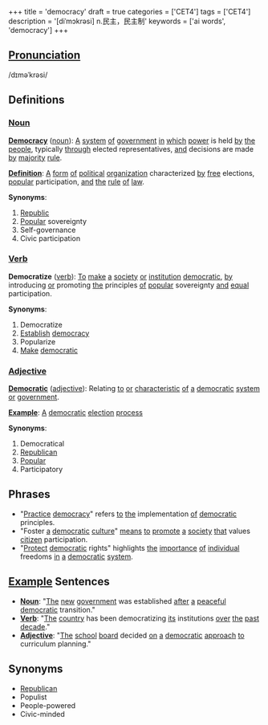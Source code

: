 +++
title = 'democracy'
draft = true
categories = ['CET4']
tags = ['CET4']
description = '[diˈmɔkrəsi] n.民主，民主制'
keywords = ['ai words', 'democracy']
+++

## [Pronunciation](/en/post/pronunciation/)
/dɪməˈkrəsi/

## Definitions
### [Noun](/en/post/noun/)
**[Democracy](/en/post/democracy/)** ([noun](/en/post/noun/)): [A](/en/post/a/) [system](/en/post/system/) [of](/en/post/of/) [government](/en/post/government/) [in](/en/post/in/) [which](/en/post/which/) [power](/en/post/power/) is held [by](/en/post/by/) [the](/en/post/the/) [people](/en/post/people/), typically [through](/en/post/through/) elected representatives, [and](/en/post/and/) decisions are made [by](/en/post/by/) [majority](/en/post/majority/) [rule](/en/post/rule/). 

**[Definition](/en/post/definition/)**: [A](/en/post/a/) [form](/en/post/form/) [of](/en/post/of/) [political](/en/post/political/) [organization](/en/post/organization/) characterized [by](/en/post/by/) [free](/en/post/free/) elections, [popular](/en/post/popular/) participation, [and](/en/post/and/) [the](/en/post/the/) [rule](/en/post/rule/) [of](/en/post/of/) [law](/en/post/law/).

**Synonyms**: 
1. [Republic](/en/post/republic/)
2. [Popular](/en/post/popular/) sovereignty
3. Self-governance
4. Civic participation

### [Verb](/en/post/verb/)
**Democratize** ([verb](/en/post/verb/)): [To](/en/post/to/) [make](/en/post/make/) [a](/en/post/a/) [society](/en/post/society/) [or](/en/post/or/) [institution](/en/post/institution/) [democratic](/en/post/democratic/), [by](/en/post/by/) introducing [or](/en/post/or/) promoting [the](/en/post/the/) principles [of](/en/post/of/) [popular](/en/post/popular/) sovereignty [and](/en/post/and/) [equal](/en/post/equal/) participation.

**Synonyms**: 
1. Democratize
2. [Establish](/en/post/establish/) [democracy](/en/post/democracy/)
3. Popularize
4. [Make](/en/post/make/) [democratic](/en/post/democratic/)

### [Adjective](/en/post/adjective/)
**[Democratic](/en/post/democratic/)** ([adjective](/en/post/adjective/)): Relating [to](/en/post/to/) [or](/en/post/or/) [characteristic](/en/post/characteristic/) [of](/en/post/of/) [a](/en/post/a/) [democratic](/en/post/democratic/) [system](/en/post/system/) [or](/en/post/or/) [government](/en/post/government/).

**[Example](/en/post/example/)**: [A](/en/post/a/) [democratic](/en/post/democratic/) [election](/en/post/election/) [process](/en/post/process/)

**Synonyms**: 
1. Democratical
2. [Republican](/en/post/republican/)
3. [Popular](/en/post/popular/)
4. Participatory

## Phrases
- "[Practice](/en/post/practice/) [democracy](/en/post/democracy/)" refers [to](/en/post/to/) [the](/en/post/the/) implementation [of](/en/post/of/) [democratic](/en/post/democratic/) principles.
- "Foster [a](/en/post/a/) [democratic](/en/post/democratic/) [culture](/en/post/culture/)" [means](/en/post/means/) [to](/en/post/to/) [promote](/en/post/promote/) [a](/en/post/a/) [society](/en/post/society/) [that](/en/post/that/) values [citizen](/en/post/citizen/) participation.
- "[Protect](/en/post/protect/) [democratic](/en/post/democratic/) rights" highlights [the](/en/post/the/) [importance](/en/post/importance/) [of](/en/post/of/) [individual](/en/post/individual/) freedoms [in](/en/post/in/) [a](/en/post/a/) [democratic](/en/post/democratic/) [system](/en/post/system/).

## [Example](/en/post/example/) Sentences
- **[Noun](/en/post/noun/)**: "[The](/en/post/the/) [new](/en/post/new/) [government](/en/post/government/) was established [after](/en/post/after/) [a](/en/post/a/) [peaceful](/en/post/peaceful/) [democratic](/en/post/democratic/) transition."
- **[Verb](/en/post/verb/)**: "[The](/en/post/the/) [country](/en/post/country/) has been democratizing [its](/en/post/its/) institutions [over](/en/post/over/) [the](/en/post/the/) [past](/en/post/past/) [decade](/en/post/decade/)."
- **[Adjective](/en/post/adjective/)**: "[The](/en/post/the/) [school](/en/post/school/) [board](/en/post/board/) decided [on](/en/post/on/) [a](/en/post/a/) [democratic](/en/post/democratic/) [approach](/en/post/approach/) [to](/en/post/to/) curriculum planning."

## Synonyms
- [Republican](/en/post/republican/)
- Populist
- People-powered
- Civic-minded
